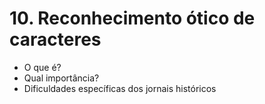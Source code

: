 # 10. Reconhecimento ótico de caracteres

- O que é?
- Qual importância?
- Dificuldades específicas dos jornais históricos